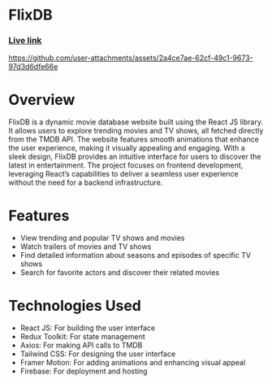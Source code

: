 # FlixDB

### <a target="_blank" href="https://flixdb-a38b3.web.app">Live link</a>
https://github.com/user-attachments/assets/2a4ce7ae-62cf-49c1-9673-97d3d6dfe66e

# Overview

FlixDB is a dynamic movie database website built using the React JS library. It allows users to explore trending movies and TV shows, all fetched directly from the TMDB API. The website features smooth animations that enhance the user experience, making it visually appealing and engaging. With a sleek design, FlixDB provides an intuitive interface for users to discover the latest in entertainment. The project focuses on frontend development, leveraging React’s capabilities to deliver a seamless user experience without the need for a backend infrastructure.

# Features

- View trending and popular TV shows and movies
- Watch trailers of movies and TV shows
- Find detailed information about seasons and episodes of specific TV shows
- Search for favorite actors and discover their related movies

# Technologies Used

- React JS: For building the user interface
- Redux Toolkit: For state management
- Axios: For making API calls to TMDB
- Tailwind CSS: For designing the user interface
- Framer Motion: For adding animations and enhancing visual appeal
- Firebase: For deployment and hosting

